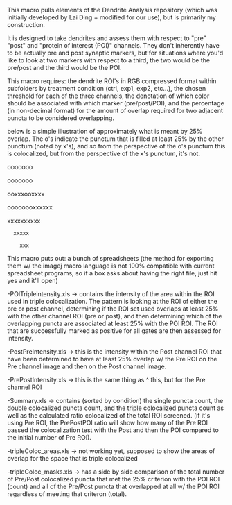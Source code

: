 This macro pulls elements of the Dendrite Analysis repository (which was initially developed by Lai Ding + modified for our use), but is primarily my construction. 

It is designed to take dendrites and assess them with respect to "pre" "post" and "protein of interest (POI)" channels. They don't inherently have to be actually pre and post synaptic markers, but for situations where you'd like to look at two markers with respect to a third, the two would be the pre/post and the third would be the POI. 

This macro requires: the dendrite ROI's in RGB compressed format within subfolders by treatment condition (ctrl, exp1, exp2, etc...), the chosen threshold for each of the three channels, the denotation of which color should be associated with which marker (pre/post/POI), and the percentage (in non-decimal format) for the amount of overlap required for two adjacent puncta to be considered overlapping. 

below is a simple illustration of approximately what is meant by 25% overlap. The o's indicate the punctum that is filled at least 25% by the other punctum (noted by x's), and so from the perspective of the o's punctum this is colocalized, but from the perspective of the x's punctum, it's not. 

ooooooo 

ooooooo
 
ooxxxooxxxx
 
oooooooxxxxxx

   xxxxxxxxxx
   
      xxxxx
      
        xxx
        

This macro puts out: a bunch of spreadsheets (the method for exporting them w/ the imagej macro language is not 100% compatible with current spreadsheet programs, so if a box asks about having the right file, just hit yes and it'll open)

  -POITripleintensity.xls -> contains the intensity of the area within the ROI used in triple colocalization. The pattern is looking at the ROI of either the pre or post channel, determining if the ROI set used overlaps at least 25% with the other channel ROI (pre or post), and then determining which of the overlapping puncta are associated at least 25% with the POI ROI. The ROI that are successfully marked as positive for all gates are then assessed for intensity. 
  
  -PostPreIntensity.xls -> this is the intensity within the Post channel ROI that have been determined to have at least 25% overlap w/ the Pre ROI on the Pre channel image and then on the Post channel image. 
 
 -PrePostIntensity.xls -> this is the same thing as ^ this, but for the Pre channel ROI
 
 -Summary.xls -> contains (sorted by condition) the single puncta count, the double colocalized puncta count, and the triple colocalized puncta count as well as the calculated ratio colocalized of the total ROI screened. (if it's using Pre ROI, the PrePostPOI ratio will show how many of the Pre ROI passed the colocalization test with the Post and then the POI compared to the initial number of Pre ROI).
  
  -tripleColoc_areas.xls -> not working yet, supposed to show the areas of overlap for the space that is triple colocalized
  
  -tripleColoc_masks.xls -> has a side by side comparison of the total number of Pre/Post colocalized puncta that met the 25% criterion with the POI ROI (count) and all of the Pre/Post puncta that overlapped at all w/ the POI ROI regardless of meeting that criteron (total).
